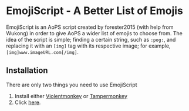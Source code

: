 # EmojiScript - A Better List of Emojis
EmojiScript is an AoPS script created by forester2015 (with help from Wukong) in order to give AoPS a wider list of emojis to choose from. The idea of the script is simple; finding a certain string, such as `:pog:`, and replacing it with an `[img]` tag with its respective image; for example, `[img]www.imageURL.com[/img]`.

## Installation
There are only two things you need to use EmojiScript
1. Install either <a href='https://violentmonkey.github.io/get-it/'>Violentmonkey</a> or <a href='https://www.tampermonkey.net/'>Tampermonkey</a>
2. Click <a href="../../raw/main/script.user.js">here</a>.

